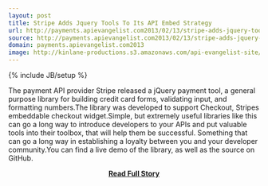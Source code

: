 ```yaml
---
layout: post
title: Stripe Adds Jquery Tools To Its API Embed Strategy
url: http://payments.apievangelist.com2013/02/13/stripe-adds-jquery-tools-to-its-api-embed-strategy/
source: http://payments.apievangelist.com2013/02/13/stripe-adds-jquery-tools-to-its-api-embed-strategy/
domain: payments.apievangelist.com2013
image: http://kinlane-productions.s3.amazonaws.com/api-evangelist-site/blog/stripe-checkout-widget.png
---
```

{% include JB/setup %}<p>The payment API provider Stripe released a jQuery payment tool, a general purpose library for building credit card forms, validating input, and formatting numbers.The library was developed to support Checkout, Stripes embeddable checkout widget.Simple, but extremely useful libraries like this can go a long way to introduce developers to your APIs and put valuable tools into their toolbox, that will help them be successful. Something that can go a long way in establishing a loyalty between you and your developer community.You can find a live demo of the library, as well as the source on GitHub.</p>
<center><p><a href="http://payments.apievangelist.com2013/02/13/stripe-adds-jquery-tools-to-its-api-embed-strategy/" style='padding:25px; font-sze:18px; font-weight: bold;'>Read Full Story</a></p></center>
